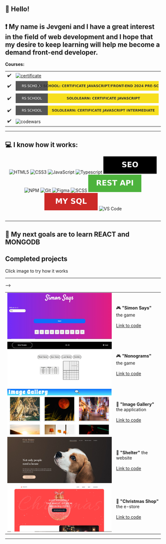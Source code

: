 ## 👋 Hello!

❗ My name is Jevgeni and I have a great interest in the field of web development and I hope that my desire to keep learning will help me become a demand front-end developer.
-----
**Courses:**
<table>
  <tr>
     <td>✔️</td><td><a href="#"><img alt="certificate" src="./assets/img/JavaScript_Front--end-2024.svg"/></a></td>
  </tr>

  <tr>
    <td>✔️</td><td> <a href="https://app.rs.school/certificate/6xhw1h9u"> <img alt="certificate" src="./assets/img/certificate-javascript-front-end-2024-pre-school.svg"/></a></td>
  </tr>

  <tr>
    <td>✔️</td><td> <a href="https://www.sololearn.com/en/certificates/CC-HDOHRPRY">
   <img alt="certificate" src="./assets/img/certificate-sololearn-javascript.svg"/></a></td>
  </tr>

 <tr>
 <td>✔️</td>
 <td>
  <a href="https://www.sololearn.com/certificates/CC-QEWX8XLZ">
   <img alt="certificate" src="./assets/img/certificate-sololearn-javascript-intermediate.svg"/>
  </a>
</td>
</tr>

  <tr>
    <td>✔️</td><td> <img alt="codewars" src="https://www.codewars.com/users/Jevgeni%20Verjovkin/badges/small"/></td>
  </tr>
</table>

-----
💻  I know how it works:
-----

<section align="center">
<img alt="HTML5" src="https://img.shields.io/badge/HTML5-E34F26?style=for-the-badge&logo=html5&logoColor=white"/>
<img alt="CSS3" src="https://img.shields.io/badge/CSS3-264de4?style=for-the-badge&logo=css3&logoColor=white"/>
<img alt="JavaScript" src="https://img.shields.io/badge/JavaScript-F7DF1E?style=for-the-badge&logo=javascript&logoColor=323330"/>
<img alt="Typescript" src="https://img.shields.io/badge/Typescript-007acc?style=for-the-badge&logo=typescript&logoColor=fff"/>
<img alt="SEO" src="./assets/img/seo.svg"/>
<img alt="NPM" src="https://img.shields.io/badge/npm-CB3534?style=for-the-badge&logo=npm&logoColor=white"/>
<img alt="Git" src="https://img.shields.io/badge/Git-3e2c00?style=for-the-badge&logo=git&logoColor=f1502f"/>
<img alt="Figma" src="https://img.shields.io/badge/Figma-737373?style=for-the-badge&logo=figma&logoColor=fa9705"/>
<img alt="SCSS" src="https://img.shields.io/badge/Scss-cc6a9a?style=for-the-badge&logo=sass&logoColor=f3f6f4"/>
<img alt="Rest Api" src="./assets/img/rest-api.svg">
<img alt="MY SQL" src="./assets/img/my-sql.svg"/>
<img alt="VS Code" src="https://img.shields.io/badge/Visual_Studio_Code-0078D7?style=for-the-badge&logo=visual%20studio%20code&logoColor=white"/>


</section>
&nbsp;

-----
🚀 My next goals are to learn REACT and MONGODB
-----

## Completed projects

 <p>Click image to try how it works</b></p>

---

<table align="center">

 <tr>
  <td>
      <a href="https://webis-2022.github.io/simon-says/" target="_blank">
       <kbd><img src="./assets/img/simon-says.jpg" width="480" ></kbd>
      </a>
   </td>
   <td>
     <span>🎮 <b>"Simon Says"</b> the game</span><br /><br />
   <a href="https://github.com/Webis-2022/simon-says/tree/simon-says">Link to code<a>
   </td>
  </tr>

  <tr>
  <td>
      <a href="https://rolling-scopes-school.github.io/webis-2022-JSFE2024Q4/nonograms/" target="_blank">
       <kbd><img src="./assets/img/nonograms-image.jpg" width="480" ></kbd>
      </a>
   </td>
   <td>
     <span>🎮 <b>"Nonograms"</b> the game</span><br /><br />
   <a href="https://github.com/rolling-scopes-school/webis-2022-JSFE2024Q4/tree/nonograms/nonograms/src">Link to code<a>
   </td>
  </tr>

   <tr>
    <td>
      <a href="https://rolling-scopes-school.github.io/webis-2022-JSFEPRESCHOOL2024Q2/image-gallery/" target="_blank" >
      <kbd><img src="./assets/img/image-gallery.jpg" width="480" ></kbd>
      </a>
   </td>
   <td>
     <span>📄 <b>"Image Gallery"</b> the application</span><br /><br />
    <a href="https://github.com/rolling-scopes-school/webis-2022-JSFEPRESCHOOL2024Q2/tree/image-gallery/image-gallery">Link to code<a>
   </td>
  </tr>

  <tr>
    <td>
      <a href="https://rolling-scopes-school.github.io/webis-2022-JSFEPRESCHOOL2024Q2/shelter/" target="_blank" >
      <kbd><img src="./assets/img/shelter-image.jpg" width="480" ></kbd>
      </a>
   </td>
   <td>
     <span>📄 <b>"Shelter"</b> the website</span><br /><br />
    <a href="https://github.com/rolling-scopes-school/webis-2022-JSFEPRESCHOOL2024Q2/tree/shelter-part3/shelter">Link to code<a>
   </td>
  </tr>

 <tr>
    <td>
       <a href="https://rolling-scopes-school.github.io/webis-2022-JSFE2024Q4/christmas-shop/" target="_blank">
       <kbd><img src="./assets/img/christmas-shop-image.jpg"></kbd>
       </a>
   </td>
   <td>
       <span>📄 <b>"Christmas Shop"</b> the e-store</span><br /><br />
    <a href="https://github.com/rolling-scopes-school/webis-2022-JSFE2024Q4/tree/christmas-shop-part3/christmas-shop">Link to code<a>
      </td>
  </tr>

-->
</table>


-----


















<!--
**Nilender-Andrey/Nilender-Andrey** is a ✨ _special_ ✨ repository because its `README.md` (this file) appears on your GitHub profile.

Here are some ideas to get you started:

- 🔭 I’m currently working on ...
- 🌱 I’m currently learning ...
- 👯 I’m looking to collaborate on ...
- 🤔 I’m looking for help with ...
- 💬 Ask me about ...
- 📫 How to reach me: ...
- 😄 Pronouns: ...
- ⚡ Fun fact: ...

Completed the course "ReactJS 2021" at "ItGid"
Completed the course "JavaScript / Front-end 2021" at "RS School"
-->

<!-- Архив -->
<!-- <img alt="redux-saga" src="https://img.shields.io/badge/redux saga-8C0000.svg?&style=for-the-badge&logo=redux-saga&logoColor=fff&logoWidth=20&labelColor=AC1F21" />&nbsp;
<img alt="graphql" src="https://img.shields.io/badge/graphql-8C0000.svg?&style=for-the-badge&logo=graphql&logoColor=fff&logoWidth=20&labelColor=AC1F21" />&nbsp;
<img alt="testing-library" src="https://img.shields.io/badge/rtl-8C0000.svg?&style=for-the-badge&logo=testing-library&logoColor=fff&logoWidth=20&labelColor=AC1F21" />&nbsp;
<img alt="next.js" src="https://img.shields.io/badge/next.js-8C0000.svg?&style=for-the-badge&logo=next.js&logoColor=fff&logoWidth=20&labelColor=AC1F21" />&nbsp;
<img alt="bootstrap" src="https://img.shields.io/badge/bootstrap-8C0000.svg?&style=for-the-badge&logo=bootstrap&logoColor=fff&logoWidth=20&labelColor=AC1F21" />&nbsp;

<img alt="gitlab" src="https://img.shields.io/badge/gitlab-8C0000.svg?&style=for-the-badge&logo=gitlab&logoColor=fff&logoWidth=20&labelColor=AC1F21" />&nbsp;
<img alt="jira" src="https://img.shields.io/badge/jira-8C0000.svg?&style=for-the-badge&logo=jira&logoColor=fff&logoWidth=20&labelColor=AC1F21" />&nbsp;
<img alt="confluence" src="https://img.shields.io/badge/confluence-8C0000.svg?&style=for-the-badge&logo=confluence&logoColor=fff&logoWidth=20&labelColor=AC1F21" />&nbsp;
<img alt="heroku" src="https://img.shields.io/badge/heroku-8C0000.svg?&style=for-the-badge&logo=heroku&logoColor=fff&logoWidth=20&labelColor=AC1F21" />&nbsp;
<img alt="photoshop" src="https://img.shields.io/badge/photoshop-8C0000.svg?&style=for-the-badge&logo=adobe-photoshop&logoColor=fff&logoWidth=20&labelColor=AC1F21" />&nbsp;
<img alt="invision" src="https://img.shields.io/badge/invision-8C0000.svg?&style=for-the-badge&logo=invision&logoColor=fff&logoWidth=20&labelColor=AC1F21" />&nbsp; -->
